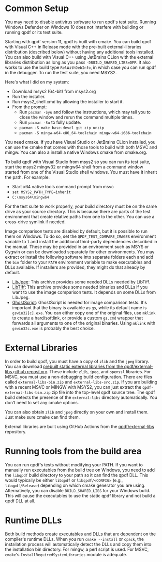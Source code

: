 Common Setup
============

You may need to disable antivirus software to run qpdf's test suite. Running Windows Defender on Windows 10 does not interfere with building or running qpdf or its test suite.

Starting with qpdf version 11, qpdf is built with cmake. You can build qpdf with Visual C++ in Release mode with the pre-built external-libraries distribution (described below) without having any additional tools installed. You can also build with Visual C++ using JetBrains CLion with the external libraries distribution as long as you pass `-DBUILD_SHARED_LIBS=OFF`. It also works to use the build type `RelWithDebInfo`, in which case you can run qpdf in the debugger. To run the test suite, you need MSYS2.

Here's what I did on my system:

* Download msys2 (64-bit) from msys2.org
* Run the installer.
* Run msys2_shell.cmd by allowing the installer to start it.
* From the prompt:
  * Run `pacman -Syu` and follow the instructions, which may tell you
    to close the window and rerun the command multiple times.
  * Run `pacman -Su` to fully update.
  * `pacman -S make base-devel git zip unzip`
  * `pacman -S mingw-w64-x86_64-toolchain mingw-w64-i686-toolchain`

You need cmake. If you have Visual Studio or JetBrains CLion installed, you can use the cmake that comes with those tools to build with both MSVC and mingw. You can also a install a native Windows cmake from cmake.org.

To build qpdf with Visual Studio from msys2 so you can run its test suite, start the msys2 mingw32 or mingw64 shell from a command window started from one of the Visual Studio shell windows. You must have it inherit the path. For example:

* Start x64 native tools command prompt from msvc
* `set MSYS2_PATH_TYPE=inherit`
* `C:\msys64\mingw64`

For the test suite to work properly, your build directory must be on the same drive as your source directory. This is because there are parts of the test environment that create relative paths from one to the other. You can use a cross-drive symlink if needed.

Image comparison tests are disabled by default, but it is possible to run them on Windows. To do so, set the `QPDF_TEST_COMPARE_IMAGES` environment variable to `1` and install the additional third-party dependencies described in the manual. These may be provided in an environment such as MSYS or Cygwin or can be downloaded separately for other environments. You may extract or install the following software into separate folders each and add the `bin` folder to your `PATH` environment variable to make executables and DLLs available. If installers are provided, they might do that already by default.

* [LibJpeg](http://gnuwin32.sourceforge.net/packages/jpeg.htm): This archive provides some needed DLLs needed by LibTiff.
* [LibTiff](http://gnuwin32.sourceforge.net/packages/tiff.htm): This archive provides some needed binaries and DLLs if you want to use the image comparison tests. It depends on some DLLs from LibJpeg.
* [GhostScript](http://www.ghostscript.com/download/gsdnld.html): GhostScript is needed for image comparison tests. It's important that the binary is available as `gs`, while its default name is `gswin32[c].exe`. You can either copy one of the original files, use `mklink` to create a hard/softlink, or provide a custom `gs.cmd` wrapper that forwards all arguments to one of the original binaries. Using `mklink` with `gswin32c.exe` is probably the best choice.

# External Libraries

In order to build qpdf, you must have a copy of `zlib` and the `jpeg` library. You can download [prebuilt static external libraries from the qpdf/external-libs github repository](https://github.com/qpdf/external-libs/releases). These include `zlib`, `jpeg`, and `openssl` libraries. For MSVC, you must use a non-debugging build configuration. There are files called `external-libs-bin.zip` and `external-libs-src.zip`. If you are building with a recent MSVC or MINGW with MSYS2, you can just extract the `qpdf-external-libs-bin.zip` zip file into the top-level qpdf source tree. The qpdf build detects the presence of the `external-libs` directory automatically. You don't need to set any cmake options.

You can also obtain `zlib` and `jpeg` directly on your own and install them. Just make sure cmake can find them.

External libraries are built using GitHub Actions from the [qpdf/external-libs](https://github.com/qpdf/external-libs) repository.

# Running tools from the build area

You can run qpdf's tests without modifying your PATH. If you want to manually run executables from the build tree on Windows, you need to add the `libqpdf` build directory to your path so it can find the qpdf DLL. This would typically be either `libqpdf` or `libqpdf/<CONFIG>` (e.g., `libqpdf/Release`) depending on which cmake generator you are using. Alternatively, you can disable `BUILD_SHARED_LIBS` for your Windows build. This will cause the executables to use the static qpdf library and not build a qpdf DLL at all.

# Runtime DLLs

Both build methods create executables and DLLs that are dependent on the compiler's runtime DLLs.  When you run `cmake --install` or `cpack`, the installation process will automatically detect the DLLs and copy them into the installation bin directory. For mingw, a perl script is used. For MSVC, `cmake`'s `InstallRequiredSystemLibraries` module is adequate.
